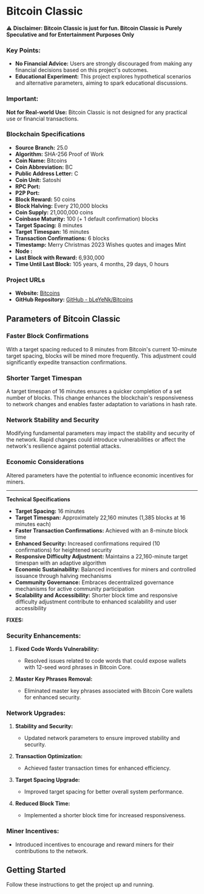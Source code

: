 # Bitcoin Classic

⚠️ **Disclaimer: Bitcoin Classic is just for fun. Bitcoin Classic is Purely Speculative and for Entertainment Purposes Only**

### Key Points:

-  **No Financial Advice:** Users are strongly discouraged from making any financial decisions based on this project's outcomes.
-  **Educational Experiment:** This project explores hypothetical scenarios and alternative parameters, aiming to spark educational discussions.

### Important:

**Not for Real-world Use:** Bitcoin Classic is not designed for any practical use or financial transactions.

### Blockchain Specifications

- **Source Branch:** 25.0
- **Algorithm:** SHA-256 Proof of Work
- **Coin Name:** Bitcoins
- **Coin Abbreviation:** BC
- **Public Address Letter:** C
- **Coin Unit:** Satoshi
- **RPC Port:** 
- **P2P Port:** 
- **Block Reward:** 50 coins
- **Block Halving:** Every 210,000 blocks
- **Coin Supply:** 21,000,000 coins
- **Coinbase Maturity:** 100 (+ 1 default confirmation) blocks
- **Target Spacing:** 8 minutes
- **Target Timespan:** 16 minutes
- **Transaction Confirmations:** 6 blocks
- **Timestamp:** Merry Christmas 2023 Wishes quotes and images Mint
- **Node :** 
- **Last Block with Reward:** 6,930,000
- **Time Until Last Block:** 105 years, 4 months, 29 days, 0 hours

### Project URLs

- **Website:** [Bitcoins](https://bitcoinqt.com)
- **GitHub Repository:** [GitHub - bLeYeNk/Bitcoins](https://github.com/bLeYeNk/Bitcoins)

## Parameters of Bitcoin Classic

### Faster Block Confirmations

With a target spacing reduced to 8 minutes from Bitcoin's current 10-minute target spacing, blocks will be mined more frequently. This adjustment could significantly expedite transaction confirmations.

### Shorter Target Timespan

A target timespan of 16 minutes ensures a quicker completion of a set number of blocks. This change enhances the blockchain's responsiveness to network changes and enables faster adaptation to variations in hash rate.

### Network Stability and Security

Modifying fundamental parameters may impact the stability and security of the network. Rapid changes could introduce vulnerabilities or affect the network's resilience against potential attacks.

### Economic Considerations

Altered parameters have the potential to influence economic incentives for miners. 

---

**Technical Specifications**

- **Target Spacing:** 16 minutes
- **Target Timespan:** Approximately 22,160 minutes (1,385 blocks at 16 minutes each)
- **Faster Transaction Confirmations:** Achieved with an 8-minute block time
- **Enhanced Security:** Increased confirmations required (10 confirmations) for heightened security
- **Responsive Difficulty Adjustment:** Maintains a 22,160-minute target timespan with an adaptive algorithm
- **Economic Sustainability:** Balanced incentives for miners and controlled issuance through halving mechanisms
- **Community Governance:** Embraces decentralized governance mechanisms for active community participation
- **Scalability and Accessibility:** Shorter block time and responsive difficulty adjustment contribute to enhanced scalability and user accessibility

**FIXES:**

### Security Enhancements:

1. **Fixed Code Words Vulnerability:**
   - Resolved issues related to code words that could expose wallets with 12-seed word phrases in Bitcoin Core.

2. **Master Key Phrases Removal:**
   - Eliminated master key phrases associated with Bitcoin Core wallets for enhanced security.

### Network Upgrades:

1. **Stability and Security:**
   - Updated network parameters to ensure improved stability and security.

2. **Transaction Optimization:**
   - Achieved faster transaction times for enhanced efficiency.

3. **Target Spacing Upgrade:**
   - Improved target spacing for better overall system performance.

4. **Reduced Block Time:**
   - Implemented a shorter block time for increased responsiveness.

### Miner Incentives:

- Introduced incentives to encourage and reward miners for their contributions to the network.

## Getting Started

Follow these instructions to get the project up and running.

